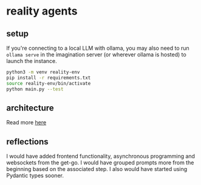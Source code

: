 # reality agents

## setup
If you're connecting to a local LLM with ollama, you may also need to run `ollama serve` in the imagination server (or wherever ollama is hosted) to launch the instance. 

 ```bash
 python3 -m venv reality-env
 pip install -r requirements.txt
 source reality-env/bin/activate
 python main.py --test
```


## architecture

Read more [here](./reality_agents/README.md)


## reflections

I would have added frontend functionality, asynchronous programming and websockets from the get-go.  I would have grouped prompts more from the beginning based on the associated step.  I also would have started using Pydantic types sooner.  
